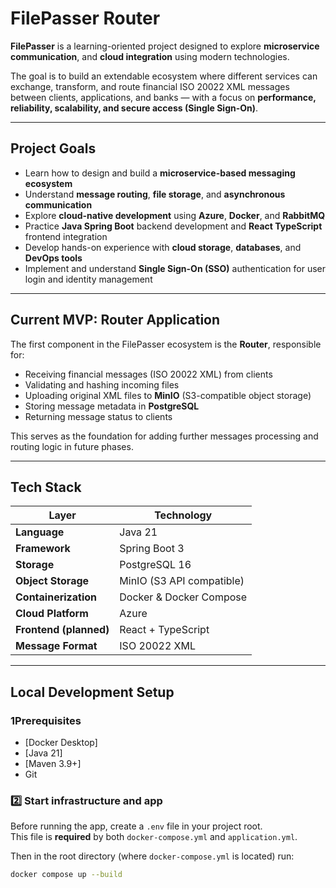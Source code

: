 # FilePasser Router

**FilePasser** is a learning-oriented project designed to explore **microservice communication**, and **cloud integration** using modern technologies.

The goal is to build an extendable ecosystem where different services can exchange, transform, and route financial ISO 20022 XML messages between clients, applications, and banks — with a focus on **performance, reliability, scalability, and secure access (Single Sign-On)**.

---

## Project Goals

- Learn how to design and build a **microservice-based messaging ecosystem**
- Understand **message routing**, **file storage**, and **asynchronous communication**
- Explore **cloud-native development** using **Azure**, **Docker**, and **RabbitMQ**
- Practice **Java Spring Boot** backend development and **React TypeScript** frontend integration
- Develop hands-on experience with **cloud storage**, **databases**, and **DevOps tools**
- Implement and understand **Single Sign-On (SSO)** authentication for user login and identity management

---

## Current MVP: Router Application

The first component in the FilePasser ecosystem is the **Router**, responsible for:

- Receiving financial messages (ISO 20022 XML) from clients
- Validating and hashing incoming files
- Uploading original XML files to **MinIO** (S3-compatible object storage)
- Storing message metadata in **PostgreSQL**
- Returning message status to clients

This serves as the foundation for adding further messages processing and routing logic in future phases.

---

## Tech Stack

| Layer | Technology |
|-------|------------|
| **Language** | Java 21 |
| **Framework** | Spring Boot 3 |
| **Storage** | PostgreSQL 16 |
| **Object Storage** | MinIO (S3 API compatible) |
| **Containerization** | Docker & Docker Compose |
| **Cloud Platform** | Azure |
| **Frontend (planned)** | React + TypeScript |
| **Message Format** | ISO 20022 XML |

---

## Local Development Setup

### 1Prerequisites
- [Docker Desktop]
- [Java 21]
- [Maven 3.9+]
- Git

### 2️⃣ Start infrastructure and app
Before running the app, create a `.env` file in your project root.  
This file is **required** by both `docker-compose.yml` and `application.yml`.

Then in the root directory (where `docker-compose.yml` is located) run:

```bash
docker compose up --build
